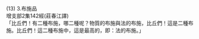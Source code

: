 (13) 3.布施品  
增支部2集142經(莊春江譯)  
「比丘們！有二種布施，哪二種呢？物質的布施與法的布施，比丘們！這是二種布施。比丘們！這二種布施中，這是最高的，即：法的布施。」  
  
  
